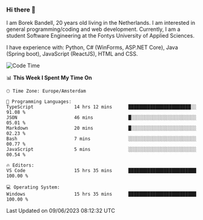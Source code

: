 ### Hi there 👋

I am Borek Bandell, 20 years old living in the Netherlands. I am interested in general programming/coding and web development. Currently, I am a student Software Engineering at the Fontys University of Applied Sciences.

I have experience with: Python, C# (WinForms, ASP.NET Core), Java (Spring boot), JavaScript (ReactJS), HTML and CSS.

<!--START_SECTION:waka-->
![Code Time](http://img.shields.io/badge/Code%20Time-611%20hrs%203%20mins-blue)

📊 **This Week I Spent My Time On** 

```text
🕑︎ Time Zone: Europe/Amsterdam

💬 Programming Languages: 
TypeScript               14 hrs 12 mins      ███████████████████████░░   91.08 % 
JSON                     46 mins             █░░░░░░░░░░░░░░░░░░░░░░░░   05.01 % 
Markdown                 20 mins             █░░░░░░░░░░░░░░░░░░░░░░░░   02.23 % 
Bash                     7 mins              ░░░░░░░░░░░░░░░░░░░░░░░░░   00.77 % 
JavaScript               5 mins              ░░░░░░░░░░░░░░░░░░░░░░░░░   00.54 % 

🔥 Editors: 
VS Code                  15 hrs 35 mins      █████████████████████████   100.00 % 

💻 Operating System: 
Windows                  15 hrs 35 mins      █████████████████████████   100.00 % 
```


 Last Updated on 09/06/2023 08:12:32 UTC
<!--END_SECTION:waka-->

<!--**tcBorek2002/tcBorek2002** is a ✨ _special_ ✨ repository because its `README.md` (this file) appears on your GitHub profile.

Here are some ideas to get you started:

- 🔭 I’m currently working on ...
- 🌱 I’m currently learning ...
- 👯 I’m looking to collaborate on ...
- 🤔 I’m looking for help with ...
- 💬 Ask me about ...
- 📫 How to reach me: ...
- 😄 Pronouns: ...
- ⚡ Fun fact: ...
-->
